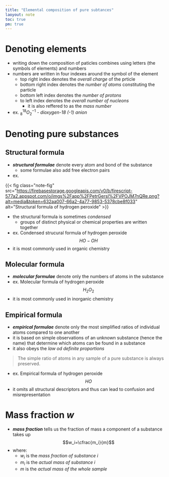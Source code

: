 ```yaml
---
title: "Elemental composition of pure subtances"
laoyout: note
toc: true
pm: true
---
```

# Denoting elements
- writing down the composition of paticles combines using letters (the symbols of elements) and numbers
- numbers are written in four indexes around the symbol of the element
    - top right index denotes the _overall charge_ of the prticle
    - bottom right index denotes the _number of atoms_ constituting the particle
    - bottom left index denotes the _number of protons_
    - to left index denotes the _overall number of nucleons_
        - it is also reffered to as the _mass number_
- ex. $_8^{18}O_2^{-1}$ - _dioxygen-18 (-1) anion_
# Denoting pure substances
## Structural formula
- **_structural formulae_** denote every atom and bond of the substance
    - some formulae also add free electron pairs
- ex.

{{< fig class="note-fig" src="https://firebasestorage.googleapis.com/v0/b/firescript-577a2.appspot.com/o/imgs%2Fapp%2FPetrGersl%2FVPOJM7nQRe.png?alt=media&token=632aa007-66a2-4a77-9853-5378cbe8f033" alt="Structural formula of hydrogen peroxide" >}}

- the structural formula is sometimes _condensed_
    - groups of distinct physical or chemical properties are written together
- ex. Condensed strucural formula of hydrogen peroxide
$$HO-OH$$
- it is most commonly used in organic chemistry 
## Molecular formula
- **_molecular formulae_** denote only the numbers of atoms in the substance
- ex. Molecular formula of hydrogen peroxide
$$H_2O_2$$
- it is most commonly used in inorganic chemistry
## Empirical formula
- **_empirical formulae_** denote only the most simplified ratios of individual atoms compared to one another
- it is based on simple observations of an unknown substance (hence the name) that determine which atoms can be found in a substance
- it also obeys the _law od definite proportions_
> The simple ratio of atoms in any sample of a pure substance is always preserved.
- ex. Empirical formula of hydrogen peroxide
$$HO$$
- it omits all structural descriptors and thus can lead to confusion and misrepresentation
# Mass fraction $w$
- **_mass fraction_** tells us the fraction of mass a component of a substance takes up
$$w_i=\cfrac{m_i}{m}$$
- where:
    - $w_i$ is the _mass fraction of substance_ $i$
    - $m_i$ is the _actual mass of substance_ $i$
    - $m$ is the _actual mass of the whole sample_